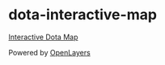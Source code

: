 # dota-interactive-map

[Interactive Dota Map](http://devilesk.com/dota2/apps/interactivemap/)

Powered by [OpenLayers](https://github.com/openlayers/openlayers)